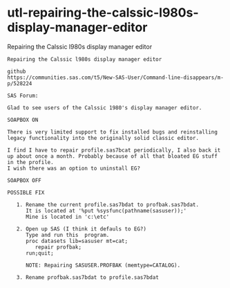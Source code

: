 # utl-repairing-the-calssic-l980s-display-manager-editor
Repairing the Calssic l980s display manager editor

    Repairing the Calssic l980s display manager editor

    github
    https://communities.sas.com/t5/New-SAS-User/Command-line-disappears/m-p/528224

    SAS Forum:

    Glad to see users of the Calssic 1980's display manager editor.

    SOAPBOX ON

    There is very limited support to fix installed bugs and reinstalling
    legacy functionality into the originally solid classic editor.

    I find I have to repair profile.sas7bcat periodically, I also back it
    up about once a month. Probably because of all that bloated EG stuff in the profile.
    I wish there was an option to uninstall EG?

    SOAPBOX OFF

    POSSIBLE FIX

       1. Rename the current profile.sas7bdat to profbak.sas7bdat.
          It is located at '%put %sysfunc(pathname(sasuser));'
          Mine is located in 'c:\etc'

       2. Open up SAS (I think it defauls to EG?)
          Type and run this  program.
          proc datasets lib=sasuser mt=cat;
             repair profbak;
          run;quit;

          NOTE: Repairing SASUSER.PROFBAK (memtype=CATALOG).

       3. Rename profbak.sas7bdat to profile.sas7bdat

